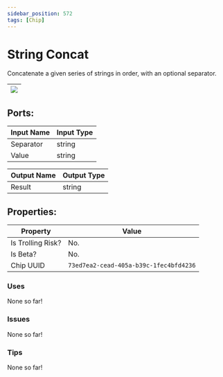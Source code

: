 ```yaml
---
sidebar_position: 572
tags: [Chip]
---
```


# String Concat


Concatenate a given series of strings in order, with an optional separator.

| ![](https://images-ext-2.discordapp.net/external/MPmIaQzlEPmgGWlgi-WxBBXt0Bjv_zWPkg1y1f_sy3s/https/www.recroomcircuits.com/image/circuit/absolute-value?width=206&height=108) |
|-----|

## Ports:

| Input Name | Input Type |
|-----------|-----------|
| Separator | string |
| Value | string |

| Output Name | Output Type |
|-----------|-----------|
| Result | string |

## Properties:

| Property  | Value |
|-------------------|-----------|
| Is Trolling Risk? | No. |
| Is Beta? | No. |
| Chip UUID | `73ed7ea2-cead-405a-b39c-1fec4bfd4236` |

### Uses
None so far!

### Issues
None so far!

### Tips
None so far!

